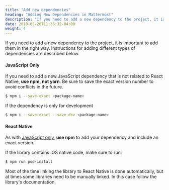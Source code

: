 ```yaml
---
title: "Add new dependencies"
heading: "Adding New Dependencies in Mattermost"
description: "If you need to add a new dependency to the project, it is important to add them in the right way. Find out how."
date: 2018-05-20T11:35:32-04:00
weight: 4
---
```


If you need to add a new dependency to the project, it is important to add them in the right way. Instructions for adding different types of dependencies are described below.

#### JavaScript Only

If you need to add a new JavaScript dependency that is not related to React Native, **use npm, not yarn**. Be sure to save the exact version number to avoid conflicts in the future.

```sh
$ npm i --save-exact <package-name>
```

If the dependency is only for development
```sh
$ npm i --save-exact --save-dev <package-name>
```

#### React Native

As with [JavaScript only](#javascript-only), **use npm** to add your dependency and include an exact version.

If the library contains iOS native code, make sure to run:

```sh
$ npm run pod-install
```

Most of the time linking the library to React Native is done automatically, but at times some libraries need to be manually linked. In this case follow the library's documentation.
